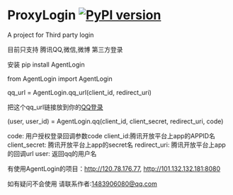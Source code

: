 # ProxyLogin    [![PyPI version](https://badge.fury.io/py/ProxyLogin.svg)](https://badge.fury.io/py/ProxyLogin)
A project for Third party login

目前只支持 腾讯QQ,微信,微博 第三方登录

安装 pip install AgentLogin


from AgentLogin import AgentLogin

qq_url = AgentLogin.qq_url(client_id, redirect_uri)

把这个qq_url链接放到你的<a href="{{ qq_url }}">QQ登录<a>

(user, user_id) = AgentLogin.qq(client_id, client_secret, redirect_uri, code)

code: 用户授权登录回调参数code
client_id:腾讯开放平台上app的APPID名
client_secret: 腾讯开放平台上app的secret名
redirect_uri: 腾讯开放平台上app的回调url
user: 返回qq的用户名


有使用AgentLogin的项目：http://120.78.176.77, http://101.132.132.181:8080


如有疑问不会使用 请联系作者:1483906080@qq.com
